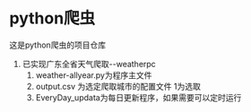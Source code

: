 # python爬虫
这是python爬虫的项目仓库
1. 已实现广东全省天气爬取--weatherpc
    1. weather-allyear.py为程序主文件
    2. output.csv 为选定爬取城市的配置文件 1为选取 
    3. EveryDay_updata为每日更新程序，如果需要可以定时运行

